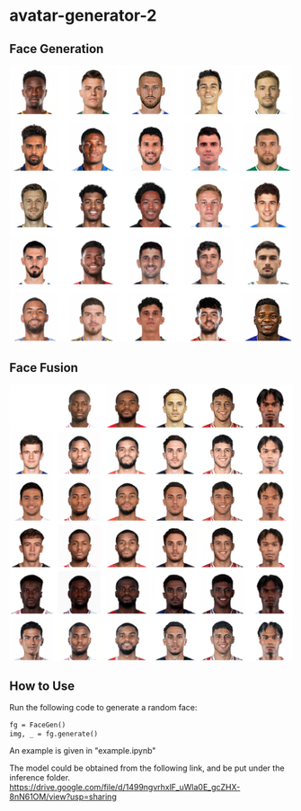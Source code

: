 # avatar-generator-2

## Face Generation
<img src="./imgs/example_02.png" width="700">

## Face Fusion
<img src="./imgs/example_03.png" width="700">

## How to Use

Run the following code to generate a random face:

```
fg = FaceGen()
img, _ = fg.generate()
```

An example is given in "example.ipynb"

The model could be obtained from the following link, and be put under the inference folder.
https://drive.google.com/file/d/1499ngvrhxlF_uWla0E_gcZHX-8nN61OM/view?usp=sharing

